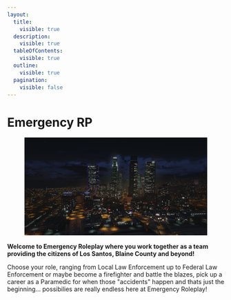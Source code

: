 ```yaml
---
layout:
  title:
    visible: true
  description:
    visible: true
  tableOfContents:
    visible: true
  outline:
    visible: true
  pagination:
    visible: false
---
```


# Emergency RP

<div data-full-width="true">

<figure><img src="../../.gitbook/assets/Skyline.PNG" alt=""><figcaption></figcaption></figure>

</div>

**Welcome to Emergency Roleplay where you work together as a team providing the citizens of Los Santos, Blaine County and beyond!**

Choose your role, ranging from Local Law Enforcement up to Federal Law Enforcement or maybe become a firefighter and battle the blazes, pick up a career as a Paramedic for when those "accidents" happen and thats just the beginning... possibilies are really endless here at Emergency Roleplay!
